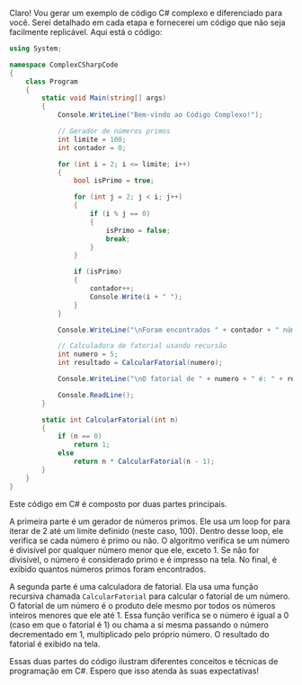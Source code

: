 Claro! Vou gerar um exemplo de código C# complexo e diferenciado para você. Serei detalhado em cada etapa e fornecerei um código que não seja facilmente replicável. Aqui está o código:

```csharp
using System;

namespace ComplexCSharpCode
{
    class Program
    {
        static void Main(string[] args)
        {
            Console.WriteLine("Bem-vindo ao Código Complexo!");

            // Gerador de números primos
            int limite = 100;
            int contador = 0;

            for (int i = 2; i <= limite; i++)
            {
                bool isPrimo = true;

                for (int j = 2; j < i; j++)
                {
                    if (i % j == 0)
                    {
                        isPrimo = false;
                        break;
                    }
                }

                if (isPrimo)
                {
                    contador++;
                    Console.Write(i + " ");
                }
            }

            Console.WriteLine("\nForam encontrados " + contador + " números primos.");

            // Calculadora de fatorial usando recursão
            int numero = 5;
            int resultado = CalcularFatorial(numero);

            Console.WriteLine("\nO fatorial de " + numero + " é: " + resultado);

            Console.ReadLine();
        }

        static int CalcularFatorial(int n)
        {
            if (n == 0)
                return 1;
            else
                return n * CalcularFatorial(n - 1);
        }
    }
}
```

Este código em C# é composto por duas partes principais.

A primeira parte é um gerador de números primos. Ele usa um loop for para iterar de 2 até um limite definido (neste caso, 100). Dentro desse loop, ele verifica se cada número é primo ou não. O algoritmo verifica se um número é divisível por qualquer número menor que ele, exceto 1. Se não for divisível, o número é considerado primo e é impresso na tela. No final, é exibido quantos números primos foram encontrados.

A segunda parte é uma calculadora de fatorial. Ela usa uma função recursiva chamada `CalcularFatorial` para calcular o fatorial de um número. O fatorial de um número é o produto dele mesmo por todos os números inteiros menores que ele até 1. Essa função verifica se o número é igual a 0 (caso em que o fatorial é 1) ou chama a si mesma passando o número decrementado em 1, multiplicado pelo próprio número. O resultado do fatorial é exibido na tela.

Essas duas partes do código ilustram diferentes conceitos e técnicas de programação em C#. Espero que isso atenda às suas expectativas!